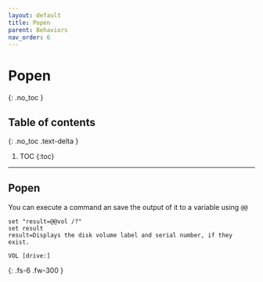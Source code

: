 ```yaml
---
layout: default
title: Popen
parent: Behaviors
nav_order: 6
---
```


# Popen
{: .no_toc }

## Table of contents
{: .no_toc .text-delta }

1. TOC
{:toc}

---

## Popen
You can execute a command an save the output of it to a variable using `@@`

```
set "result=@@vol /?"
set result
result=Displays the disk volume label and serial number, if they exist.

VOL [drive:]
```

{: .fs-6 .fw-300 }
